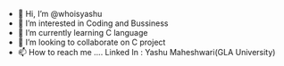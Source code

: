 - 👋 Hi, I’m @whoisyashu
- 👀 I’m interested in Coding and Bussiness
- 🌱 I’m currently learning C language
- 💞️ I’m looking to collaborate on C project
- 📫 How to reach me .... Linked In : Yashu Maheshwari(GLA University)

<!---
whoisyashu/whoisyashu is a ✨ special ✨ repository because its `README.md` (this file) appears on your GitHub profile.
You can click the Preview link to take a look at your changes.
--->
